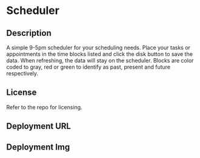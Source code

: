 # Scheduler

## Description
A simple 9-5pm scheduler for your scheduling needs. Place your tasks or appointments in the time blocks listed and click the disk button to save the data. When refreshing, the data will stay on the scheduler. Blocks are color coded to gray, red or green to identify as past, present and future respectively. 

## License
Refer to the repo for licensing.

## Deployment URL

## Deployment Img



